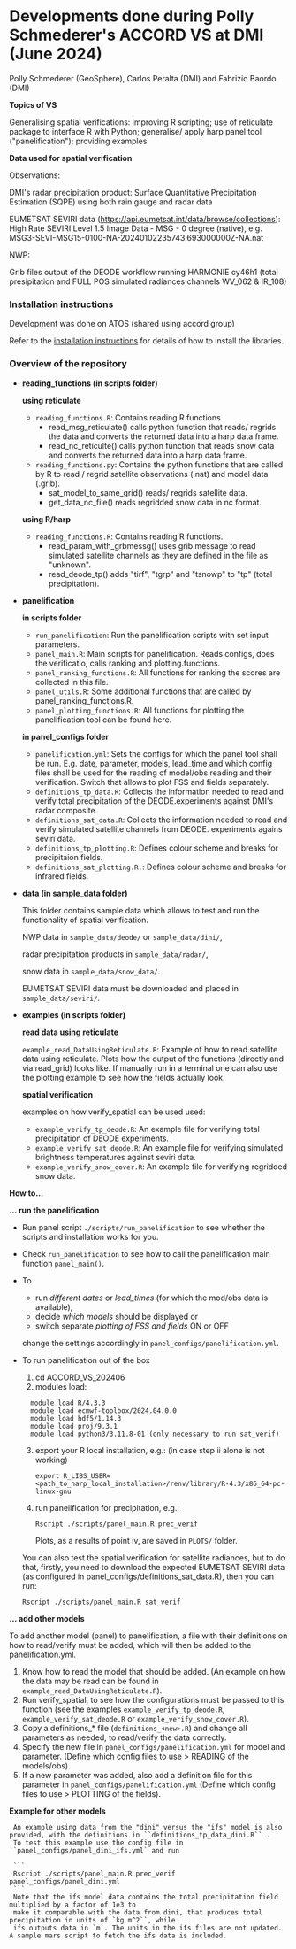 # Developments done during Polly Schmederer's ACCORD VS at DMI (June 2024)

Polly Schmederer (GeoSphere), Carlos Peralta (DMI) and Fabrizio Baordo (DMI)

**Topics of VS**

Generalising spatial verifications: improving R scripting; use of reticulate package to interface R with Python; generalise/ apply harp panel tool ("panelification"); providing examples

**Data used for spatial verification**

Observations:
  
  DMI's radar precipitation product: Surface Quantitative Precipitation Estimation (SQPE) using both rain gauge and radar data

  EUMETSAT SEVIRI data (https://api.eumetsat.int/data/browse/collections): High Rate SEVIRI Level 1.5 Image Data - MSG - 0 degree (native), e.g. MSG3-SEVI-MSG15-0100-NA-20240102235743.693000000Z-NA.nat

NWP:

  Grib files output of the DEODE workflow running HARMONIE cy46h1 (total presipitation and FULL POS simulated radiances channels WV_062 & IR_108)

### Installation instructions

Development was done on ATOS (shared using accord group)

Refer to the [installation instructions](INSTALLATION.md) for details of how to install the libraries.

### Overview of the repository

* **reading_functions (in scripts folder)**
  
  **using reticulate**
  
  - ``reading_functions.R``: Contains reading R functions.
    - read_msg_reticulate() calls python function that reads/ regrids the data and converts the returned data into a harp data frame.
    - read_nc_reticulte() calls python function that reads snow data and converts the returned data into a harp data frame.
  - ``reading_functions.py``: Contains the python functions that are called by R to read / regrid satellite observations (.nat) and model data (.grib).
    - sat_model_to_same_grid() reads/ regrids satellite data.
    - get_data_nc_file() reads regridded snow data in nc format.
    
  **using R/harp**
  - ``reading_functions.R``:  Contains reading R functions.
    - read_param_with_grbmessg() uses grib message to read simulated satellite channels as they are defined in the file as "unknown".
    - read_deode_tp() adds "tirf", "tgrp" and "tsnowp" to "tp" (total precipitation).
    
* **panelification**
  
  **in scripts folder**
  - ``run_panelification``: Run the panelification scripts with set input parameters.
  - ``panel_main.R``: Main scripts for panelification. Reads configs, does the verificatio, calls ranking and plotting.functions.
  - ``panel_ranking_functions.R``: All functions for ranking the scores are collected in this file.
  - ``panel_utils.R``: Some additional functions that are called by panel_ranking_functions.R.
  - ``panel_plotting_functions.R``: All functions for plotting the panelification tool can be found here.
    
  **in panel_configs folder**
  - ``panelification.yml``: Sets the configs for which the panel tool shall be run.
    E.g. date, parameter, models, lead_time and which config files shall be used for the reading of model/obs reading and their verification.
    Switch that allows to plot FSS and fields separately.
  - ``definitions_tp_data.R``: Collects the information needed to read and verify total precipitation of the DEODE.experiments against DMI's radar composite.
  - ``definitions_sat_data.R``: Collects the information needed to read and verify simulated satellite channels from DEODE. experiments agains seviri data.
  - ``definitions_tp_plotting.R``: Defines colour scheme and breaks for precipitaion fields.
  - ``definitions_sat_plotting.R.``: Defines colour scheme and breaks for infrared fields.
  
* **data (in sample_data folder)**
  
  This folder contains sample data which allows to test and run the functionality of spatial verification.
  
  NWP data in ``sample_data/deode/`` or ``sample_data/dini/``,
  
  radar precipitation products in ``sample_data/radar/``,

  snow data in ``sample_data/snow_data/``.
  
  EUMETSAT SEVIRI data must be downloaded and placed in ``sample_data/seviri/``.
      
* **examples (in scripts folder)**

  **read data using reticulate**
  
  ``example_read_DataUsingReticulate.R``: Example of how to read satellite data using reticulate. Plots how the output of the functions (directly and via read_grid) looks like.
  If manually run in a terminal one can also use the plotting example to see how the fields actually look.
  
  **spatial verification**
  
  examples on how verify_spatial can be used used:
  - ``example_verify_tp_deode.R``: An example file for verifying total precipitation of DEODE experiments.
  - ``example_verify_sat_deode.R``: An example file for verifying simulated brightness temperatures against seviri data.
  - ``example_verify_snow_cover.R``: An example file for verifying regridded snow data.

**How to...**

**... run the panelification**
- Run panel script ``./scripts/run_panelification`` to see whether the scripts and installation works for you.
- Check ``run_panelification`` to see how to call the panelification main function ``panel_main()``.
- To
  - run _different dates_ or _lead_times_ (for which the mod/obs data is available),
  - decide _which models_ should be displayed or
  - switch separate _plotting of FSS and fields_ ON or OFF
    
  change the settings accordingly in ``panel_configs/panelification.yml``.

- To run panelification out of the box
  1. cd ACCORD_VS_202406
  2. modules load:
	```
	  module load R/4.3.3
	  module load ecmwf-toolbox/2024.04.0.0
	  module load hdf5/1.14.3
	  module load proj/9.3.1
	  module load python3/3.11.8-01 (only necessary to run sat_verif)
	```
  3. export your R local installation, e.g.:
     (in case step ii alone is not working)
      ```
      export R_LIBS_USER=<path_to_harp_local_installation>/renv/library/R-4.3/x86_64-pc-linux-gnu
      ```
  5. run panelification for precipitation, e.g.:
     ```
     Rscript ./scripts/panel_main.R prec_verif
     ```
     Plots, as a results of point iv, are saved in ``PLOTS/`` folder.

   You can also test the spatial verification for satellite radiances, but to do that, firstly, you need to download the expected EUMETSAT SEVIRI data (as configured in panel_configs/definitions_sat_data.R), then you can run: 
     ```
     Rscript ./scripts/panel_main.R sat_verif
     ```
  
**... add other models**

To add another model (panel) to panelification, a file with their definitions on how to read/verify must be added, which will then be added to the panelification.yml.
1. Know how to read the model that should be added. (An example on how the data may be read can be found in ``example_read_DataUsingReticulate.R``).
2. Run verify_spatial, to see how the configurations must be passed to this function (see the examples ``example_verify_tp_deode.R``, ``example_verify_sat_deode.R`` or ``example_verify_snow_cover.R``).
3. Copy a definitions_* file (``definitions_<new>.R``) and change all parameters as needed, to read/verify the data correctly.
4. Specify the new file in ``panel_configs/panelification.yml`` for model and parameter.
   (Define which config files to use > READING of the models/obs).
5. If a new parameter was added, also add a definition file for this parameter in ``panel_configs/panelification.yml``
   (Define which config files to use > PLOTTING of the fields).
     

**Example for other models**

     An example using data from the "dini" versus the "ifs" model is also provided, with the definitions in ``definitions_tp_data_dini.R`` .
     To test this example use the config file in ``panel_configs/panel_dini_ifs.yml` and run

     ```
     Rscript ./scripts/panel_main.R prec_verif panel_configs/panel_dini.yml
     ```
     Note that the ifs model data contains the total precipitation field multiplied by a factor of 1e3 to 
     make it comparable with the data from dini, that produces total precipitation in units of `kg m^2``, while
     ifs outputs data in `m`. The units in the ifs files are not updated. A sample mars script to fetch the ifs data is included.

